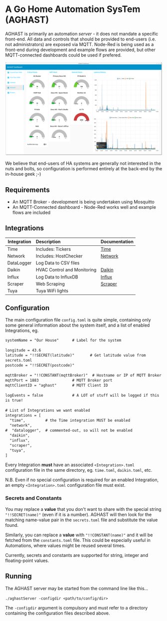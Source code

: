 # A Go Home Automation SysTem (AGHAST)

AGHAST is primarily an automation _server_ - it does not mandate a specific front-end.
All data and controls that should be provided to end-users (i.e. not administrators) are exposed via MQTT.
Node-Red is being used as a front-end during development and example flows are provided, but other MQTT-connected dashboards could be used if prefered.

![](examples/node-red/Screenshots/Network-0.0.0.png)

We believe that end-users of HA systems are generally not interested in the nuts and bolts, so configuration is performed entirely at the back-end by the in-house geek ;-)

## Requirements

* An MQTT Broker - development is being undertaken using Mosquitto
* An MQTT-Connected dashboard - Node-Red works well and example flows are included

## Integrations

| Integration | Description                  | Documentation |
| ----------- | :--------------------------  | ------------- |
| Time        | Includes: Tickers            | [Time](docs/Time.md) |
| Network     | Includes: HostChecker        | [Network](docs/Network.md) |
| DataLogger  | Log Data to CSV files        | [](docs/) |
| Daikin      | HVAC Control and Monitoring  | [Daikin](docs/Daikin.md) |
| Influx      | Log Data to InfluxDB         | [Influx](docs/Influx.md) |
| Scraper     | Web Scraping                 | [Scraper](docs/Scraper.md) |
| Tuya        | Tuya WiFi lights             | [](docs/) |

## Configuration

The main configuration file `config.toml` is quite simple, containing only some general information about the system itself, and a list of enabled Integrations, eg.
```
systemName = "Our House"      # Label for the system

longitude = 43.6
latitude = "!!SECRET(latitude)"       # Get latitude value from secrets.toml
postcode = "!!SECRET(postcode)"

mqttBroker = "!!CONSTANT(mqttBroker)"  # Hostname or IP of MQTT Broker
mqttPort = 1883               # MQTT Broker port
mqttClientID = "aghast"       # MQTT Client ID

logEvents = false             # A LOT of stuff will be logged if this is true!

# List of Integrations we want enabled
integrations = [
  "time",         # the Time integration MUST be enabled
  "network",
#  "datalogger",  # commented-out, so will not be enabled
  "daikin",
  "influx",
  "scraper",
  "tuya",
]
```
Every Integration **must** have an associated `<Integration>.toml` configuration file in the same directory,
eg. `time.toml`, `daikin.toml`, etc.

N.B. Even if no special configuration is required for an enabled Integration, an empty `<Integration>.toml` configuration file must exist.

### Secrets and Constants

You may replace a **value** that you don't want to share with the special string `"!!SECRET(name)"` (even if it is a number).
AGHAST will then look for the matching name-value pair in the `secrets.toml` file and substitute the value found.

Similarly, you can replace a **value** with `"!!CONSTANT(name)"` and it will be fetched from the `constants.toml` file.
This could be especially useful in Automations, where values might be reused several times.

Currently, secrets and constants are supported for string, integer and floating-point values.

## Running

The AGHAST server may be started from the command line like this...

`./aghastServer -configdir <path/to/config/dir>`

The `-configdir` argument is compulsory and must refer to a directory containing the configuration files described above.